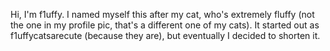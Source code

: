 Hi, I'm f1uffy. I named myself this after my cat, who's extremely fluffy (not the one in my profile pic, that's a different one of my cats). It started out as f1uffycatsarecute (because they are), but eventually I decided to shorten it.
